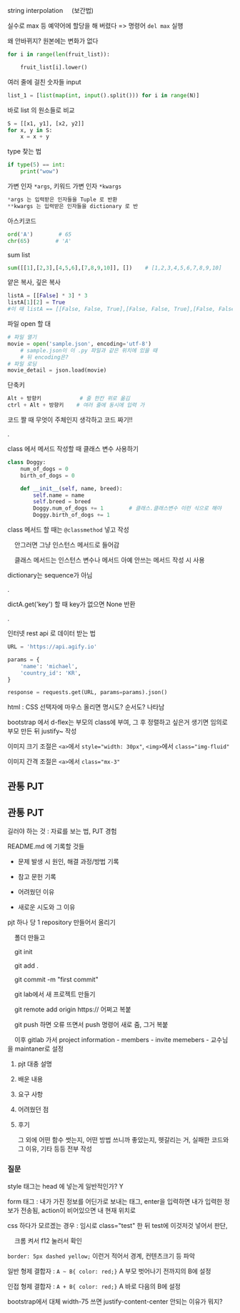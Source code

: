 string interpolation     (보간법)

실수로 max 등 예약어에 할당을 해 버렸다  => 명령어 `del max` 실행

왜 안바뀌지? 원본에는 변화가 없다

```python
for i in range(len(fruit_list)):

    fruit_list[i].lower()
```

여러 줄에 걸친 숫자들 input

```python
list_1 = [list(map(int, input().split())) for i in range(N)]
```

바로 list 의 원소들로 비교

```python
S = [[x1, y1], [x2, y2]]
for x, y in S:
    x = x + y
```

type 찾는 법

```python
if type(5) == int:
    print("wow")
```

가변 인자 `*args`, 키워드 가변 인자 `*kwargs`

```python
*args 는 입력받은 인자들을 Tuple 로 반환
**kwargs 는 입력받은 인자들을 dictionary 로 반
```

아스키코드

```python
ord('A')        # 65
chr(65)        # 'A'
```

sum list

```python
sum([[1],[2,3],[4,5,6],[7,8,9,10]], [])    # [1,2,3,4,5,6,7,8,9,10]
```

얕은 복사, 깊은 복사

```python
listA = [[False] * 3] * 3
listA[1][2] = True
#이 때 listA == [[False, False, True],[False, False, True],[False, False, True]]
```

파일 open 할 대

```python
# 파일 열기
movie = open('sample.json', encoding='utf-8')
    # sample.json이 이 .py 파일과 같은 위치에 있을 때
    # 뒤 encoding은?
# 파일 로딩
movie_detail = json.load(movie)
```

단축키

```python
Alt + 방향키            # 줄 한칸 위로 옮김
ctrl + Alt + 방향키    # 여러 줄에 동시에 입력 가
```

코드 짤 때 무엇이 주체인지 생각하고 코드 짜기!!

.

class 에서 메서드 작성할 때 클래스 변수 사용하기

```python
class Doggy:
    num_of_dogs = 0
    birth_of_dogs = 0

    def __init__(self, name, breed):
        self.name = name
        self.breed = breed
        Doggy.num_of_dogs += 1        # 클래스.클래스변수 이런 식으로 해야
        Doggy.birth_of_dogs += 1
```

class 메서드 할 때는 `@classmethod` 넣고 작성

    안그러면 그냥 인스턴스 메서드로 들어감

    클래스 메서드는 인스턴스 변수나 메서드 아예 안쓰는 메서드 작성 시 사용

dictionary는 sequence가 아님

.

dictA.get('key') 할 때 key가 없으면 None 반환

.

인터넷 rest api 로 데이터 받는 법

```python
URL = 'https://api.agify.io'

params = {
    'name': 'michael',
    'country_id': 'KR',
}

response = requests.get(URL, params=params).json()
```

html : CSS 선택자에 마우스 올리면 명시도? 순서도? 나타남

bootstrap 에서 d-flex는 부모의 class에 부여, 그 후 정렬하고 싶은거 생기면 임의로 부모 만든 뒤 justify~ 작성

이미지 크기 조절은 `<a>`에서 `style="width: 30px"`, `<img>`에서 `class="img-fluid"`

이미지 간격 조절은 `<a>`에서 `class="mx-3"`

## 관통 PJT

## 관통 PJT

길러야 하는 것 : 자료를 보는 법, PJT 경험

README.md 에 기록할 것들

- 문제 발생 시 원인, 해결 과정/방법 기록

- 참고 문헌 기록

- 어려웠던 이유

- 새로운 시도와 그 이유 

pjt 하나 당 1 repository 만들어서 올리기

    폴더 만들고

    git init

    git add .

    git commit -m "first commit"

    git lab에서 새 프로젝트 만들기

    git remote add origin https:// 어쩌고 복붙

    git push 하면 오류 뜨면서 push 명령어 새로 줌, 그거 복붙

    이후 gitlab 가서 project information - members - invite memebers - 교수님을 maintaner로 설정

1. pjt 대충 설명 

2. 배운 내용

3. 요구 사항

4. 어려웠던 점

5. 후기
   
   그 외에 어떤 함수 썻는지, 어떤 방법 쓰니까 좋았는지, 헷갈리는 거, 실패한 코드와 그 이유, 기타 등등 전부 작성

### 질문

style 태그는 head 에 넣는게 일반적인가? Y

form 태그 : 내가 가진 정보를 어딘가로 보내는 태그, enter을 입력하면 내가 입력한 정보가 전송됨, action이 비어있으면 내 현재 위치로 

css 하다가 모르겠는 경우 : 임시로 class="test" 한 뒤 test에 이것저것 넣어서 판단,

    크롬 켜서 f12 눌러서 확인

`border: 5px dashed yellow;` 이런거 적어서 경계, 컨텐츠크기 등 파악

일반 형제 결합자 : `A ~ B{ color: red;}` A 부모 벗어나기 전까지의 B에 설정

인접 형제 결합자 : `A + B{ color: red;}` A 바로 다음의 B에 설정

bootstrap에서 대체 width-75 쓰면 justify-content-center 안되는 이유가 뭐지?
